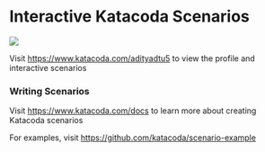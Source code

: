 # Interactive Katacoda Scenarios

[![](http://shields.katacoda.com/katacoda/adityadtu5/count.svg)](https://www.katacoda.com/adityadtu5 "Get your profile on Katacoda.com")

Visit https://www.katacoda.com/adityadtu5 to view the profile and interactive scenarios

### Writing Scenarios
Visit https://www.katacoda.com/docs to learn more about creating Katacoda scenarios

For examples, visit https://github.com/katacoda/scenario-example
